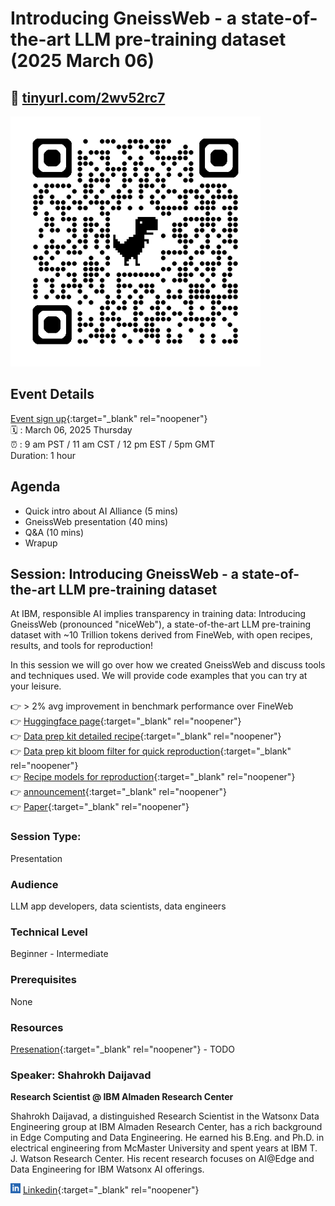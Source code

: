 # Introducing GneissWeb - a state-of-the-art LLM pre-training dataset (2025 March 06)

## 🔗 [tinyurl.com/2wv52rc7](https://tinyurl.com/2wv52rc7)

<img src="../assets/qrcode_2025-03-06__gneissweb.png" width="400px">

## Event Details

[Event sign up](https://www.meetup.com/ibm-developer-sf-bay-area-meetup/events/306423583/){:target="_blank" rel="noopener"}<br>
🗓️ : March 06, 2025 Thursday<br>
⏰ : 9 am PST  / 11 am CST / 12 pm EST / 5pm GMT  
Duration: 1 hour

## Agenda

- Quick intro about AI Alliance (5 mins)
- GneissWeb presentation (40 mins)
- Q&A (10 mins)
- Wrapup

## Session: Introducing GneissWeb -  a state-of-the-art LLM pre-training dataset

At IBM, responsible AI implies transparency in training data:
Introducing GneissWeb (pronounced "niceWeb"), a state-of-the-art LLM pre-training dataset with ~10 Trillion tokens derived from FineWeb, with open recipes, results, and tools for reproduction!

In this session we will go over how we created GneissWeb and discuss tools and techniques used.  We will provide code examples that you can try at your leisure.

👉 > 2% avg improvement in benchmark performance over FineWeb  
👉 [Huggingface page](https://huggingface.co/datasets/ibm-granite/GneissWeb){:target="_blank" rel="noopener"}  
👉 [Data prep kit detailed recipe](https://github.com/IBM/data-prep-kit/blob/dev/examples/notebooks/GneissWeb/GneissWeb.ipynb){:target="_blank" rel="noopener"}  
👉 [Data prep kit bloom filter for quick reproduction](https://github.com/ian-cho/data-prep-kit/blob/dev/transforms/universal/bloom/bloom_python.ipynb){:target="_blank" rel="noopener"}  
👉 [Recipe models for reproduction](https://huggingface.co/collections/ibm-granite/granite-data-67acf1780ddf9261f2c12b47){:target="_blank" rel="noopener"}  
👉 [announcement](https://research.ibm.com/blog/gneissweb-for-granite-training){:target="_blank" rel="noopener"}  
👉 [Paper](https://arxiv.org/abs/2502.14907){:target="_blank" rel="noopener"}  

### Session Type: 

Presentation

### Audience

LLM app developers, data scientists, data engineers

### Technical Level

Beginner - Intermediate

### Prerequisites

None

### Resources

[Presenation](#){:target="_blank" rel="noopener"} - TODO


### Speaker: Shahrokh Daijavad

**Research Scientist @ IBM Almaden Research Center**

Shahrokh Daijavad, a distinguished Research Scientist in the Watsonx Data Engineering group at IBM Almaden Research Center, has a rich background in Edge Computing and Data Engineering. He earned his B.Eng. and Ph.D. in electrical engineering from McMaster University and spent years at IBM T. J. Watson Research Center. His recent research focuses on AI@Edge and Data Engineering for IBM Watsonx AI offerings.

<img src="../assets/linkedin.svg" width="16 px"> [Linkedin](https://www.linkedin.com/in/shahrokh-daijavad-98b08b3/){:target="_blank" rel="noopener"}